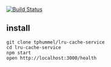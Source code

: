 
[![Build Status](https://travis-ci.org/tphummel/lru-cache-service.png)](https://travis-ci.org/tphummel/lru-cache-service)

## install

    git clone tphummel/lru-cache-service
    cd lru-cache-service
    npm start
    open http://localhost:3000/health
